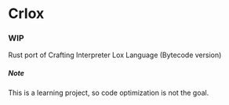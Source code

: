 # Crlox
### WIP
Rust port of Crafting Interpreter Lox Language (Bytecode version)

##### Note
This is  a learning project, so code optimization is not the goal.
